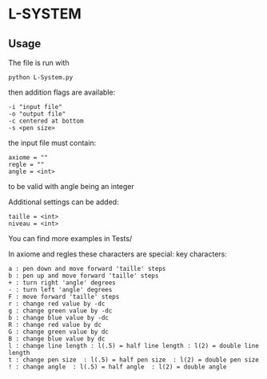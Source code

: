 # L-SYSTEM

## Usage
The file is run with
```
python L-System.py
```
then addition flags are available:
```
-i "input file"
-o "output file"
-c centered at bottom
-s <pen size>
```
the input file must contain: 
```
axiome = ""
regle = ""
angle = <int>
```
to be valid
with angle being an integer

Additional settings can be added:
```
taille = <int>
niveau = <int>
```
You can find more examples in Tests/


In axiome and regles these characters are special:
key characters:
```
a : pen down and move forward 'taille' steps
b : pen up and move forward 'taille' steps
+ : turn right 'angle' degrees
- : turn left 'angle' degrees
F : move forward 'taille' steps
r : change red value by -dc
g : change green value by -dc
b : change blue value by -dc
R : change red value by dc
G : change green value by dc
B : change blue value by dc
l : change line length : l(.5) = half line length : l(2) = double line length
t : change pen size  : l(.5) = half pen size  : l(2) = double pen size 
! : change angle  : l(.5) = half angle  : l(2) = double angle 
```

